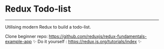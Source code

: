 # Redux Todo-list 

---
Utilising modern Redux to build a todo-list. 




Clone beginner repo: https://github.com/reduxjs/redux-fundamentals-example-app ✨
Do it yourself : https://redux.js.org/tutorials/index ✨



